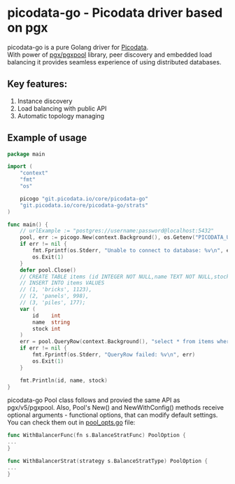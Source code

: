 # picodata-go - Picodata driver based on pgx

picodata-go is a pure Golang driver for [Picodata](https://git.picodata.io/core/picodata).  
With power of [pgx/pgxpool](https://github.com/jackc/pgx) library, peer discovery and embedded load balancing
it provides seamless experience of using distributed databases.  

## Key features:
1. Instance discovery
2. Load balancing with public API
3. Automatic topology managing

## Example of usage

```go
package main

import (
	"context"
	"fmt"
	"os"

	picogo "git.picodata.io/core/picodata-go"
	"git.picodata.io/core/picodata-go/strats"
)

func main() {
	// urlExample := "postgres://username:password@localhost:5432"
	pool, err := picogo.New(context.Background(), os.Getenv("PICODATA_URL"), picogo.WithBalancerStrat(strats.RandomStrat))
	if err != nil {
		fmt.Fprintf(os.Stderr, "Unable to connect to database: %v\n", err)
		os.Exit(1)
	}
	defer pool.Close()
	// CREATE TABLE items (id INTEGER NOT NULL,name TEXT NOT NULL,stock INTEGER,PRIMARY KEY (id)) USING memtx DISTRIBUTED BY (id) OPTION (TIMEOUT = 3.0);
	// INSERT INTO items VALUES
	// (1, 'bricks', 1123),
	// (2, 'panels', 998),
	// (3, 'piles', 177);
	var (
		id    int
		name  string
		stock int
	)
	err = pool.QueryRow(context.Background(), "select * from items where id=$1::integer", 2).Scan(&id, &name, &stock)
	if err != nil {
		fmt.Fprintf(os.Stderr, "QueryRow failed: %v\n", err)
		os.Exit(1)
	}

	fmt.Println(id, name, stock)
}
```

picodata-go Pool class follows and provied the same API as pgx/v5/pgxpool. Also, Pool's New() and NewWithConfig() methods receive optional arguments - functional options,
that can modify default settings. You can check them out in [pool_opts.go](./pool_opts.go) file:

```go
func WithBalancerFunc(fn s.BalanceStratFunc) PoolOption {
...
}

func WithBalancerStrat(strategy s.BalanceStratType) PoolOption {
...
}
```
